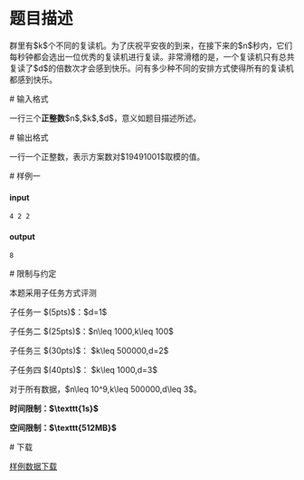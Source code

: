 # 题目描述

<p>群里有$k$个不同的复读机。为了庆祝平安夜的到来，在接下来的$n$秒内，它们每秒钟都会选出一位优秀的复读机进行复读。非常滑稽的是，一个复读机只有总共复读了$d$的倍数次才会感到快乐。问有多少种不同的安排方式使得所有的复读机都感到快乐。</p>
# 输入格式


<p>一行三个<strong>正整数</strong>$n$,$k$,$d$，意义如题目描述所述。</p>
# 输出格式


<p>一行一个正整数，表示方案数对$19491001$取模的值。</p>
# 样例一


<h4>input</h4>
<pre><code>4 2 2</code></pre>
<h4>output</h4>
<pre><code>8</code></pre>
# 限制与约定


<p>本题采用子任务方式评测</p>
<p>子任务一 $(5pts)$：$d=1$</p>
<p>子任务二 $(25pts)$：$n\leq 1000,k\leq 100$</p>
<p>子任务三 $(30pts)$： $k\leq 500000,d=2$</p>
<p>子任务四 $(40pts)$： $k\leq 1000,d=3$</p>
<p>对于所有数据，$n\leq 10^9,k\leq 500000,d\leq 3$。</p>
<p><strong>时间限制：$\texttt{1s}$</strong></p>
<p><strong>空间限制：$\texttt{512MB}$</strong></p>
# 下载


<p><a href="/download.php?type=problem&amp;id=450">样例数据下载</a></p>
